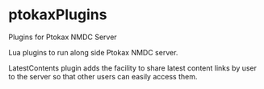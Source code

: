ptokaxPlugins
=============

Plugins for Ptokax NMDC Server

Lua plugins to run along side Ptokax NMDC server.

LatestContents plugin adds the facility to share latest content links by user to the server so that other users can easily access them. 
